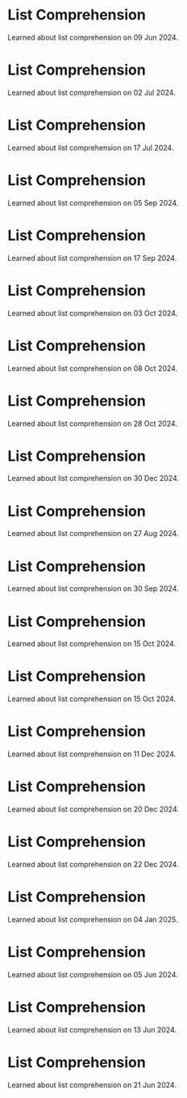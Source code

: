 # List Comprehension
Learned about list comprehension on 09 Jun 2024.

# List Comprehension
Learned about list comprehension on 02 Jul 2024.

# List Comprehension
Learned about list comprehension on 17 Jul 2024.

# List Comprehension
Learned about list comprehension on 05 Sep 2024.

# List Comprehension
Learned about list comprehension on 17 Sep 2024.

# List Comprehension
Learned about list comprehension on 03 Oct 2024.

# List Comprehension
Learned about list comprehension on 08 Oct 2024.

# List Comprehension
Learned about list comprehension on 28 Oct 2024.

# List Comprehension
Learned about list comprehension on 30 Dec 2024.

# List Comprehension
Learned about list comprehension on 27 Aug 2024.

# List Comprehension
Learned about list comprehension on 30 Sep 2024.

# List Comprehension
Learned about list comprehension on 15 Oct 2024.

# List Comprehension
Learned about list comprehension on 15 Oct 2024.

# List Comprehension
Learned about list comprehension on 11 Dec 2024.

# List Comprehension
Learned about list comprehension on 20 Dec 2024.

# List Comprehension
Learned about list comprehension on 22 Dec 2024.

# List Comprehension
Learned about list comprehension on 04 Jan 2025.

# List Comprehension
Learned about list comprehension on 05 Jun 2024.

# List Comprehension
Learned about list comprehension on 13 Jun 2024.

# List Comprehension
Learned about list comprehension on 21 Jun 2024.

